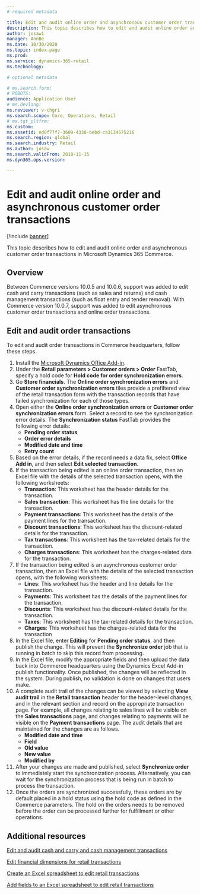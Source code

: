 ```yaml
---
# required metadata

title: Edit and audit online order and asynchronous customer order transactions
description: This topic describes how to edit and audit online order and asynchronous customer order transactions in Microsoft Dynamics 365 Commerce.
author: josaw1
manager: AnnBe
ms.date: 10/30/2020
ms.topic: index-page
ms.prod: 
ms.service: dynamics-365-retail
ms.technology: 

# optional metadata

# ms.search.form: 
# ROBOTS: 
audience: Application User
# ms.devlang: 
ms.reviewer: v-chgri
ms.search.scope: Core, Operations, Retail
# ms.tgt_pltfrm: 
ms.custom: 
ms.assetid: ed0f77f7-3609-4330-bebd-ca3134575216
ms.search.region: global
ms.search.industry: Retail
ms.author: josaw
ms.search.validFrom: 2018-11-15
ms.dyn365.ops.version: 

---
```

# Edit and audit online order and asynchronous customer order transactions

[!include [banner](../includes/banner.md)]

This topic describes how to edit and audit online order and asynchronous customer order transactions in Microsoft Dynamics 365 Commerce.

## Overview

Between Commerce versions 10.0.5 and 10.0.6, support was added to edit cash and carry transactions (such as sales and returns) and cash management transactions (such as float entry and tender removal). With Commerce version 10.0.7, support was added to edit asynchronous customer order transactions and online order transactions. 

## Edit and audit order transactions

To edit and audit order transactions in Commerce headquarters, follow these steps. 

1. Install the [Microsoft Dynamics Office Add-in](https://appsource.microsoft.com/en-us/product/office/WA104379629?tab=Overview).
1. Under the **Retail parameters \> Customer orders \> Order** FastTab, specify a hold code for **Hold code for order synchronization errors**.
1. Go **Store financials**. The **Online order synchronization errors** and **Customer order synchronization errors** tiles provide a prefiltered view of the retail transaction form with the transaction records that have failed synchronization for each of those types. 
1. Open either the **Online order synchronization errors** or **Customer order synchronization errors** form. Select a record to see the synchronization error details. The **Synchronization status** FastTab provides the following error details:
    - **Pending order status**
    - **Order error details**
    - **Modified date and time**
    - **Retry count**
1. Based on the error details, if the record needs a data fix, select **Office Add in**, and then select **Edit selected transaction**. 
1. If the transaction being edited is an online order transaction, then an Excel file with the details of the selected transaction opens, with the following worksheets:
    - **Transaction**: This worksheet has the header details for the transaction.
    - **Sales transaction**: This worksheet has the line details for the transaction.
    - **Payment transactions**: This worksheet has the details of the payment lines for the transaction.
    - **Discount transactions**: This worksheet has the discount-related details for the transaction.
    - **Tax transactions**: This worksheet has the tax-related details for the transaction.
    - **Charges transactions**: This worksheet has the charges-related data for the transaction.
1. If the transaction being edited is an asynchronous customer order transaction, then an Excel file with the details of the selected transaction opens, with the following worksheets:
    - **Lines**: This worksheet has the header and line details for the transaction.
    - **Payments**: This worksheet has the details of the payment lines for the transaction.
    - **Discounts**: This worksheet has the discount-related details for the transaction.
    - **Taxes**: This worksheet has the tax-related details for the transaction.
    - **Charges**: This worksheet has the charges-related data for the transaction
1. In the Excel file, enter **Editing** for **Pending order status**, and then publish the change. This will prevent the **Synchronize order** job that is running in batch to skip this record from processing. 
1. In the Excel file, modify the appropriate fields and then upload the data back into Commerce headquarters using the Dynamics Excel Add-in publish functionality. Once published, the changes will be reflected in the system. During publish, no validation is done on changes that users make.
1. A complete audit trail of the changes can be viewed by selecting **View audit trail** in the **Retail transaction** header for the header-level changes, and in the relevant section and record on the appropriate transaction page. For example, all changes relating to sales lines will be visible on the **Sales transactions** page, and changes relating to payments will be visible on the **Payment transactions** page. The audit details that are maintained for the changes are as follows.
    - **Modified date and time**
    - **Field**
    - **Old value**
    - **New value**
    - **Modified by**
1. After your changes are made and published, select **Synchronize order** to immediately start the synchronization process. Alternatively, you can wait for the synchronization process that is being run in batch to process the transaction.
1. Once the orders are synchronized successfully, these orders are by default placed in a hold status using the hold code as defined in the Commerce parameters. The hold on the orders needs to be removed before the order can be processed further for fulfillment or other operations.  

## Additional resources

[Edit and audit cash and carry and cash management transactions](edit-cash-trans.md)

[Edit financial dimensions for retail transactions](edit-financial-dim.md)

[Create an Excel spreadsheet to edit retail transactions](create-excel-edit.md)

[Add fields to an Excel spreadsheet to edit retail transactions](add-fields-excel.md)
